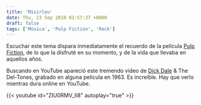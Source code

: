 ```yaml
---
title: 'Misirlou'
date: Thu, 23 Sep 2010 01:57:37 +0000
draft: false
tags: ['Música', 'Pulp Fiction', 'Rock']
---
```


Escuchar este tema dispara inmediatamente el recuerdo de la película [Pulp Fiction](http://es.wikipedia.org/wiki/Pulp_Fiction), 
de lo que la disfruté en su momento, y de la vida que llevaba en aquellos años.

Buscando en YouTube apareció este tremendo video de [Dick Dale](http://es.wikipedia.org/wiki/Dick_Dale) & The Del-Tones, 
grabado en alguna película en 1963. Es increíble. Hay que verlo mientras dura online en YouTube.

{{< youtube id="ZIU0RMV_II8" autoplay="true" >}}
